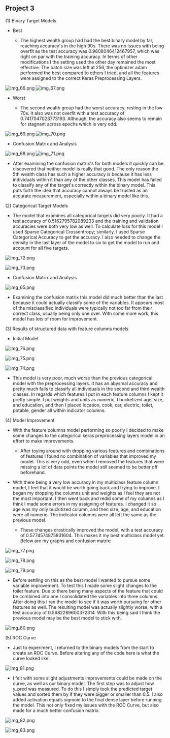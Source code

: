 ## Project 3

(1) Binary Target Models

- Best

    - The highest wealth group had had the best binary model by far, reaching accuracy's in the high 90s. There was no 
    issues with being overfit as the test accuracy was 0.9608046412467957, which was right on par with the training
      accuracy. In terms of other modifications I the setting used the other day remained the most effective. The batch
      size was left at 256, the optimizer adam performed the best compared to others I tried, and all the features
      were assigned to the correct Keras Preprocessing Layers. 

![img_66.png](img_66.png)         ![img_67.png](img_67.png)


- Worst 

    - The second wealth group had the worst accuracy, resting in the low 70s. It also was not overfit with a test 
  accuracy of 0.7417047023773193. Although, the accuracy also seems to remain for stagnant across epochs which is 
      very odd.
    
![img_69.png](img_69.png)         ![img_70.png](img_70.png)

- Confusion Matrix and Analysis 

![img_68.png](img_68.png)         ![img_71.png](img_71.png)

   - After examining the confusion matrix's for both models it quickly can be discovered that neither model is really
that good. The only reason the 5th wealth class has such a higher accuracy is because it has less individuals within it
     than any of the other classes. This model has failed to classify any of the target's correctly within the binary
     model. This puts forth the idea that accuracy cannot always be trusted as an accurate measurement, especially within
     a binary model like this.

(2) Categorical Target Models

- The model that examines all categorical targets did very poorly. It had a test accuracy of 0.5162795782089233 and 
the training and validation accuracies were both very low as well. To calculate loss for this model I used
  Sparse Categorical Crossentropy; similarly, I used Sparse Categorical Accuracy to get the accuracy. I also needed
  to change the density in the last layer of the model to six to get the model to run and account for all five
  targets.

![img_72.png](img_72.png)

![img_73.png](img_73.png)

- Confusion Matrix and Analysis 

![img_65.png](img_65.png)

  - Examining the confusion matrix this model did much better than the last because it could actually classify some
of the variables. It appears most of the misclassified individuals were typically not too far from their correct class,
    usually being only one over. With some more work, this model has lots of room for improvement. 

(3) Results of structured data with feature columns models

- Initial Model

![img_76.png](img_76.png)

![img_75.png](img_75.png)

![img_74.png](img_74.png)


  - This model is very poor, much worse than the previous categorical model with the preprocessing layers. It has an
abysmal accuracy and pretty much fails to classify all individuals in the second and third wealth classes. In regards
    which features I put in each feature columns I kept it pretty simple. I put weights and units as numeric, I
    bucketized age, size, and education, and then I placed location, cook, car, electric, toilet, potable,
    gender all within indicator columns. 
    

(4) Model Improvement

- With the feature columns model performing so poorly I decided to make some changes to the categorical keras
  preprocessing layers model in an effort to make improvements.
    - After toying around with dropping various features and combinations of features I found no combination of variables
that improved my model. This is very odd, even when I removed the features that were missing a lot of data points the
  model still seemed to be better off beforehand. 
      
- With there being a very low accuracy in my multiclass feature column model, I feel that it would be worth going back 
  and trying to improve. I began my dropping the columns unit and weights as I feel they are not the most important. I 
  then went back and redid some of my columns as I think I made some errors in my assigning of features. I changed it so
  age was my only buckitized column, and then size, age, and education were all numeric. The indicator columns were all
  left the same as the previous model.
    - These changes drastically improved the model, with a test accuracy of 0.5774574875831604. This makes it my best
  multiclass model yet. Below are my graphs and confusion matrix:
      
![img_77.png](img_77.png)

![img_78.png](img_78.png)

![img_79.png](img_79.png)


- Before settling on this as the best model I wanted to pursue some variable improvement. To test this I made some 
slight changes to the toilet feature. Due to there being many aspects of the feature that could be combined into one I
  consolidated the variables into three columns. After doing this I ran the model to see if it was worth pursuing for
  other features as well. The resulting model was actually slightly worse, with a test accuracy of 0.5682289600372314.
  With this being said I think the previous model may be the best model to stick with.
  
![img_80.png](img_80.png)


(5) ROC Curve

- Just to experiment, I returned to the binary models from the start to create an ROC Curve. Before altering any of the
code here is what the curve looked like:
  
![img_81.png](img_81.png)


- I felt with some slight adjustments improvements could be made on the curve, as well as our binary model. The first
step was to adjust how y_pred was measured. To do this I simply took the predicted target values and sorted them by if
  they were bigger or smaller than 0.5. I also added activation equals sigmoid to the final dense layer before running
  the model. This not only fixed my issues with the ROC Curve, but also made for a much better confusion matrix.

![img_82.png](img_82.png)

![img_83.png](img_83.png)